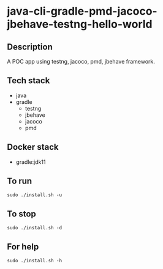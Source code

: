 # java-cli-gradle-pmd-jacoco-jbehave-testng-hello-world

## Description
A POC app using testng,
jacoco, pmd, jbehave framework.

## Tech stack
- java
- gradle
  - testng
  - jbehave
  - jacoco
  - pmd

## Docker stack
- gradle:jdk11

## To run
`sudo ./install.sh -u`

## To stop
`sudo ./install.sh -d`

## For help
`sudo ./install.sh -h`
